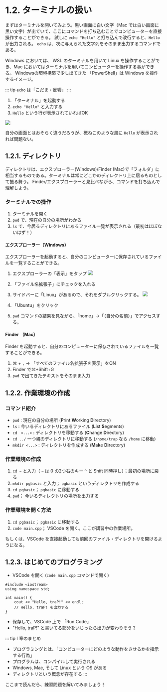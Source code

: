 # 1.2. ターミナルの扱い

まずはターミナルを開いてみよう。黒い画面に白い文字（Mac では白い画面に黒い文字）が出ていて、ここにコマンドを打ち込むことでコンピューターを直接操作することができる。
試しに `echo "Hello"` と打ち込んで改行すると、`Hello`が出力される。 `echo` は、次に与えられた文字列をそのまま出力するコマンドである。

Windows においては、 WSL のターミナルを用いて Linux を操作することができ、Mac においてはターミナルを用いてコンピューターを操作する事ができる。
Windowsの環境構築で少し出てきた 「PowerShell」は Windows を操作するイメージ。

::: tip
`echo` は「こだま・反響」
:::

1. 「ターミナル」を起動する
2. `echo "Hello"` と入力する
3. `Hello` という行が表示されていればOK

![](https://md.trap.jp/uploads/upload_8550a6882b611e212c99ef7b78187cb6.png)

自分の画面とはおそらく違うだろうが、概ねこのような風に `Hello` が表示されれば問題ない。

## 1.2.1. ディレクトリ

ディレクトリは、エクスプローラー(Windows)/Finder (Mac)で「フォルダ」に相当するものである。ターミナルは常にどこかのディレクトリ上に居るものとして振る舞う。
Finder/エクスプローラーと見比べながら、コマンドを打ち込んで理解しよう。

### ターミナルでの操作

1. ターミナルを開く
2. `pwd` で、現在の自分の場所がわかる
3. `ls` で、今居るディレクトリにあるファイル一覧が表示される（最初はほぼないはず！）

#### エクスプローラー（Windows）

エクスプローラーを起動すると、自分のコンピューターに保存されているファイルを一覧することができる。

1. エクスプローラーの「表示」をタップ
   ![](./fig-1.png)

2. 「ファイル名拡張子」にチェックを入れる

3. サイドバーに「Linux」があるので、それをダブルクリックする。
   ![](./fig-2.png)
4. 「Ubuntu」をクリック
5. `pwd` コマンドの結果を見ながら、「home」→「（自分の名前）」でアクセスする。

#### Finder （Mac）

Finder を起動すると、自分のコンピューターに保存されているファイルを一覧することができる。

1. ⌘ + `,` → 「すべてのファイル名拡張子を表示」をON
2. Finder で⌘+Shift+G
3. `pwd` で出てきたテキストをそのまま入力

## 1.2.2. 作業環境の作成

### コマンド紹介

- `pwd` : 現在の自分の場所 (**P**rint **W**orking **D**irectory)
- `ls` : 今いるディレクトリにあるファイル (**L**ist **S**egments)
- `cd　<...>` : ディレクトリを移動する (**C**hange **D**irectory)
- `cd ../` 一つ親のディレクトリに移動する (`/home/trap` なら `/home` に移動)
- `mkdir <...>` : ディレクトリを作成する (**M**a**k**e **Dir**ectory)

### 作業環境の作成

1. `cd ~` と入力（ `~` は 0 の2つ右のキー `^` と Shift 同時押し）；最初の場所に戻る
2. `mkdir pgbasic` と入力； `pgbasic` というディレクトリを作成する
3. `cd pgbasic`； `pgbasic` に移動する
4. `pwd`； 今いるディレクトリの場所を出力する

### 作業環境を開く方法

1. `cd pgbasic`； `pgbasic` に移動する
2. `code main.cpp`； VSCode を開く。ここが講習中の作業場所。

もしくは、VSCode を直接起動しても前回のファイル・ディレクトリを開けるようになる。

## 1.2.3. はじめてのプログラミング

- VSCode を開く (`code main.cpp` コマンドで開く)

```cpp:line-numbers
#include <iostream>
using namespace std;

int main() {
    cout << "Hello, traP!" << endl;
    // Hello, traP! を出力する
}
```

- 保存して、VSCode 上で 「Run Code」
- "Hello, traP!" と書いてる部分をいじったら出力が変わりそう？

::: tip I 章のまとめ

- プログラミングとは、「コンピューターにどのような動作をさせるかを指示する行為」
- プログラムは、コンパイルして実行される
- Windows, Mac, そして Linux という OS がある
- ディレクトリという概念が存在する
:::

ここまで読んだら、練習問題を解いてみましょう！
